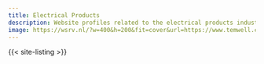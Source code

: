 ```yaml
---
title: Electrical Products
description: Website profiles related to the electrical products industry.
image: https://wsrv.nl/?w=400&h=200&fit=cover&url=https://www.temwell.com/storage/media/pro/Power_Module1.jpg
---
```


{{< site-listing >}}
